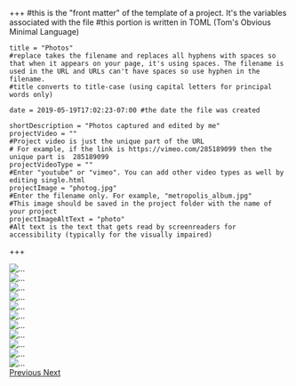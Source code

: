 +++
    #this is the "front matter" of the template of a project. It's the variables associated with the file
    #this portion is written in TOML (Tom's Obvious Minimal Language)
    
    title = "Photos"
    #replace takes the filename and replaces all hyphens with spaces so that when it appears on your page, it's using spaces. The filename is used in the URL and URLs can't have spaces so use hyphen in the filename.
    #title converts to title-case (using capital letters for principal words only)
    
    date = 2019-05-19T17:02:23-07:00 #the date the file was created
    
    shortDescription = "Photos captured and edited by me"
    projectVideo = ""
    #Project video is just the unique part of the URL  
    # For example, if the link is https://vimeo.com/285189099 then the unique part is  285189099
    projectVideoType = ""
    #Enter "youtube" or "vimeo". You can add other video types as well by editing single.html 
    projectImage = "photog.jpg"
    #Enter the filename only. For example, "metropolis_album.jpg" 
    #This image should be saved in the project folder with the name of your project 
    projectImageAltText = "photo"
    #Alt text is the text that gets read by screenreaders for accessibility (typically for the visually impaired) 

+++
</div>

<div id="carouselExampleControls" class="carousel slide" data-ride="carousel">
  <div class="carousel-inner" >
    <div class="carousel-item active">
      <img src="arc.jpeg" class="d-block w-100" alt="...">
    </div>
    <div class="carousel-item">
      <img src="portrait-siler.jpeg" class="d-block w-100" alt="...">
    </div>
    <div class="carousel-item">
      <img src="room.jpg" class="d-block w-100" alt="...">
    </div>
    <div class="carousel-item">
      <img src="santc.jpeg" class="d-block w-100" alt="...">
    </div>
     <div class="carousel-item">
      <img src="siportrait.jpeg" class="d-block w-100" alt="...">
    </div>
    <div class="carousel-item">
      <img src="wave.jpeg" class="d-block w-100" alt="...">
    </div>
    <div class="carousel-item">
      <img src="lifeg.jpg" class="d-block w-100" alt="...">
    </div>
    <div class="carousel-item">
      <img src="natalia.jpg" class="d-block w-100" alt="...">
    </div>
     <div class="carousel-item">
      <img src="woods.jpeg" class="d-block w-100" alt="...">
    </div>
  <div class="carousel-item">
      <img src="vbeach.jpg" class="d-block w-100" alt="...">
    </div>
<div class="carousel-item">
      <img src="flowers.jpeg" class="d-block w-100" alt="...">
    </div>
  </div>
  <a class="carousel-control-prev" href="#carouselExampleControls" role="button" data-slide="prev">
    <span class="carousel-control-prev-icon" aria-hidden="true"></span>
    <span class="sr-only">Previous</span>
  </a>
  <a class="carousel-control-next" href="#carouselExampleControls" role="button" data-slide="next">
    <span class="carousel-control-next-icon" aria-hidden="true"></span>
    <span class="sr-only">Next</span>
  </a>
</div>